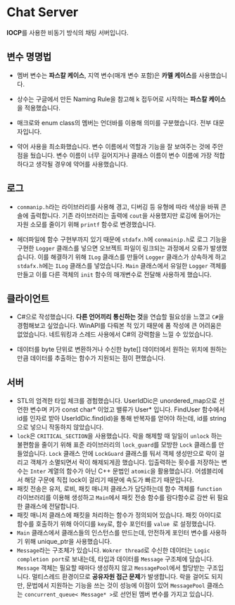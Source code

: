 Chat Server
===========
**IOCP**를 사용한 비동기 방식의 채팅 서버입니다.

## 변수 명명법  
* 멤버 변수는 **파스칼 케이스**, 지역 변수(매개 변수 포함)은 **카멜 케이스**를 사용했습니다.  

* 상수는 구글에서 만든 Naming Rule을 참고해 k 접두어로 시작하는 **파스칼 케이스**을 적용했습니다.  

* 매크로와 enum class의 멤버는 언더바를 이용해 의미를 구분했습니다. 전부 대문자입니다. 

* 약어 사용을 최소화했습니다. 변수 이름에서 역할과 기능을 잘 보여주는 것에 주안점을 뒀습니다. 변수 이름이 너무 길어지거나 클래스 이름이 변수 이름에 가장 적합하다고 생각될 경우에 약어를 사용했습니다.

## 로그  
* `conmanip.h`라는 라이브러리를 사용해 경고, 디버깅 등 유형에 따라 색상을 바꿔 콘솔에 출력합니다. 기존 라이브러리는 출력에 `cout`을 사용했지만 로깅에 들어가는 자원 소모를 줄이기 위해 `printf` 함수로 변경했습니다.  

* 헤더파일에 함수 구현부까지 있기 때문에 `stdafx.h`에 `conmainip.h`로 로그 기능을 구현한 `Logger` 클래스를 넣으면 오브젝트 파일이 링크되는 과정에서 오류가 발생했습니다. 이를 해결하기 위해 `ILog` 클래스를 만들어 `Logger` 클래스가 상속하게 하고 `stdafx.h`에는 `ILog` 클래스를 넣었습니다. `Main` 클래스에서 유일한 `Logger` 객체를 만들고 이를 다른 객체의 `init` 함수의 매개변수로 전달해 사용하게 했습니다.

## 클라이언트  
* C#으로 작성했습니다. **다른 언어끼리 통신하는 것**을 연습할 필요성을 느꼈고 `C#`을 경험해보고 싶었습니다.
WinAPI를 다뤄본 적 있기 때문에 폼 작성에 큰 어려움은 없었습니다. 네트워킹과 스레드 사용에서 C#의 강력함을 느낄 수 있었습니다.  

* 데이터를 byte 단위로 변환하거나 수신한 byte[] 데이터에서 원하는 위치에 원하는 만큼 데이터를 추출하는 함수가 지원되는 점이 편했습니다.

## 서버
* STL의 엄격한 타입 체크를 경험했습니다. UserIdDic은 unordered_map으로 선언한 변수며 키가 const char* 이었고 밸류가 User* 입니다.
FindUser 함수에서 id를 인자로 받아 UserIdDic.find(id)을 통해 반복자를 얻어야 하는데, id를 string으로 넣으니 작동하지 않았습니다.  
* `lock`은 `CRITICAL_SECTION`을 사용했습니다. 락을 해제할 때 일일이 `unlock` 하는 불편함을 줄이기 위해 표준 라이브러리의 `lock_guard`를 모방한 `Lock` 클래스를 만들었습니다. `Lock` 클래스 안에 `LockGuard` 클래스를 둬서 객체 생성만으로 락이 걸리고 객체가 소멸되면서 락이 해제되게끔 했습니다. 입출력하는 횟수를 저장하는 변수는 `Inter` 계열의 함수가 아닌 C++ 문법인 `atomic`을 활용했습니다. 어셈블리에서 해당 구문에 직접 lock이 걸리기 때문에 속도가 빠르기 때문입니다. 
* 패킷 전송은 유저, 로비, 패킷 매니저 클래스가 담당하는데 함수 객체를 `function` 라이브러리를 이용해 생성하고 `Main`에서 패킷 전송 함수를 람다함수로 감싼 뒤 필요한 클래스에 전달합니다. 
* 패킷 매니저 클래스에 패킷을 처리하는 함수가 정의되어 있습니다. 패킷 아이디로 함수를 호출하기 위해 아이디를 `key`로, 함수 포인터를 `value `로 설정했습니다. 
* `Main` 클래스에서 클래스들의 인스턴스를 만드는데, 안전하게 포인터 변수를  사용하기 위해 unique_ptr을 사용했습니다.  
* `Message`라는 구조체가 있습니다. `Wokrer thread`로 수신한 데이터는 `Logic completion port`로 보내는데, 타입과 데이터를 `Message` 구조체에 담습니다. `Message` 객체는 필요할 때마다 생성하지 않고 `MessagePool`에서 할당받는 구조입니다. 멀티스레드 환경이므로 **공유자원 접근 문제**가 발생합니다. 락을 걸어도 되지만, 문법에서 지원하는 기능을 쓰는 것이 성능에 이점이 있어 `MessagePool` 클래스는 `concurrent_queue< Message* >`로 선언된 멤버 변수를 가지고 있습니다.
